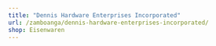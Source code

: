 ```yaml
---
title: "Dennis Hardware Enterprises Incorporated"
url: /zamboanga/dennis-hardware-enterprises-incorporated/
shop: Eisenwaren
---
```

